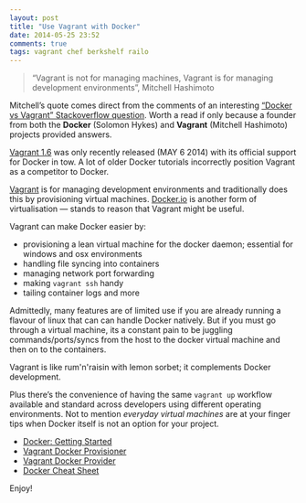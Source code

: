 ```yaml
---
layout: post
title: "Use Vagrant with Docker"
date: 2014-05-25 23:52
comments: true
tags: vagrant chef berkshelf railo
---
```


> “Vagrant is not for managing machines, Vagrant is for managing development environments”, Mitchell Hashimoto

Mitchell’s quote comes direct from the comments of an interesting [“Docker vs Vagrant” Stackoverflow question](http://stackoverflow.com/questions/16647069/should-i-use-vagrant-or-docker-io-for-creating-an-isolated-environment). Worth a read if only because a founder from both the **Docker** (Solomon Hykes) and **Vagrant** (Mitchell Hashimoto) projects provided answers.

<!--more-->

[Vagrant 1.6](https://www.vagrantup.com/blog/vagrant-1-6.html) was only recently released (MAY 6 2014) with its official support for Docker in tow. A lot of older Docker tutorials incorrectly position Vagrant as a competitor to Docker.

[Vagrant](https://www.vagrantup.com) is for managing development environments and traditionally does this by provisioning virtual machines. [Docker.io](https://www.docker.io) is another form of virtualisation — stands to reason that Vagrant might be useful.

Vagrant can make Docker easier by:

- provisioning a lean virtual machine for the docker daemon; essential for windows and osx environments
- handling file syncing into containers
- managing network port forwarding
- making `vagrant ssh` handy
- tailing container logs and more

Admittedly, many features are of limited use if you are already running a flavour of linux that can can handle Docker natively. But if you must go through a virtual machine, its a constant pain to be juggling commands/ports/syncs from the host to the docker virtual machine and then on to the containers. 

Vagrant is like rum'n'raisin with lemon sorbet; it complements Docker development.

Plus there’s the convenience of having the same `vagrant up` workflow available and standard across developers using different operating environments. Not to mention *everyday virtual machines* are at your finger tips when Docker itself is not an option for your project.

- [Docker: Getting Started](https://www.docker.io/gettingstarted/)
- [Vagrant Docker Provisioner](http://docs.vagrantup.com/v2/docker/basics.html)
- [Vagrant Docker Provider](http://docs.vagrantup.com/v2/docker/basics.html)
- [Docker Cheat Sheet](https://gist.github.com/wsargent/7049221)

Enjoy!